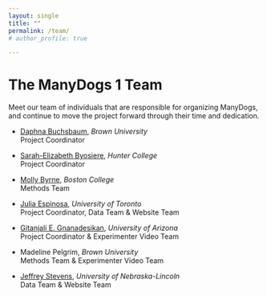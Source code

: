 ```yaml
---
layout: single
title: ""
permalink: /team/
# author_profile: true

---
```


# The ManyDogs 1 Team
Meet our team of individuals that are responsible for organizing ManyDogs, and continue to move the project forward through their time and dedication.  

* [Daphna Buchsbaum](http://www.cocodevlab.com/principal-investigator.html/), _Brown University_<br>
  Project Coordinator

* [Sarah-Elizabeth Byosiere](https://sarahbyosiere.wixsite.com/sarahbyosiere/about), _Hunter College_<br> 
  Project Coordinator

* [Molly Byrne](https://sites.bc.edu/doglab/people/), _Boston College_<br>
  Methods Team

* [Julia Espinosa](https://sites.google.com/view/jespinosa), _University of Toronto_<br> 
  Project Coordinator, Data Team & Website Team

* [Gitanjali E. Gnanadesikan](http://u.arizona.edu/~gitag/), _University of Arizona_<br>
  Project Coordinator & Experimenter Video Team

* Madeline Pelgrim, _Brown University_<br>
  Methods Team & Experimenter Video Team

* [Jeffrey Stevens](https://dogcog.unl.edu/people), _University of Nebraska-Lincoln_<br>
  Data Team & Website Team